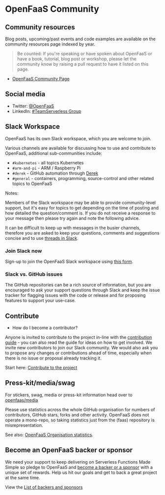 # OpenFaaS Community

## Community resources

Blog posts, upcoming/past events and code examples are available on the community resources page indexed by year.

> Be counted: If you're speaking or have spoken about OpenFaaS or have a book, tutorial, blog post or workshop, please let the community know by raising a pull request to have it listed on this page.

* [OpenFaaS Community Page](https://github.com/openfaas/faas/blob/master/community.md)

## Social media

* Twitter: [@OpenFaaS](https://twitter.com/openfaas)
* LinkedIn: [#TeamServerless Group](https://www.linkedin.com/groups/13670843/)

## Slack Workspace

OpenFaaS has its own Slack workspace, which you are welcome to join.

Various channels are available for discussing how to use and contribute to OpenFaaS, additional sub-communities include:

* `#kubernetes` - all topics Kubernetes
* `#arm-and-pi` - ARM / Raspberry Pi
* `#derek` - GitHub automation through [Derek](https://github.com/alexellis/derek)
* `#general` - containers, programming, source-control and other related topics to OpenFaaS

Notes:

Members of the Slack workspace may be able to provide community-level support, but it's easy for topics to get depending on the time of posting and how detailed the question/comment is. If you do not receive a response to your message then please try again and note the following advice.

It can be difficult to keep up with messages in the busier channels, therefore you are asked to keep your questions, comments and suggestions concise and to use [threads in Slack](https://slackhq.com/getting-the-most-out-of-threads).

### Join Slack now

Sign-up to join the OpenFaaS Slack workspace using [this form](https://goo.gl/forms/SqpLSdyzVoOboRqs1).

### Slack vs. GitHub issues

The GitHub repositories can be a rich source of information, but you are encouraged to ask your support questions through Slack and keep the issue tracker for flagging issues with the code or release and for proposing features to support your use-case. 

## Contribute

* How do I become a contributor?

Anyone is invited to contribute to the project in-line with the [contribution guide](https://github.com/openfaas/faas/blob/master/CONTRIBUTING.md) - you can also read the guide for ideas on how to get involved. We invite new contributors to join our Slack community. We would also ask you to propose any changes or contributions ahead of time, especially when there is no issue or proposal already tracking it.

Start here: [Contribute to the project](./contributing/get-started.md)

## Press-kit/media/swag

For stickers, swag, media or press-kit information head over to [openfaas/media](https://github.com/openfaas/media/blob/master/README.md)

Please use statistics across the whole GitHub organisation for numbers of contributors, GitHub stars, forks and other activity. OpenFaaS does not operate a mono-repo, so taking statistics just from the (faas) repository is misrepresentation.

See also: [OpenFaaS Organisation statistics](https://kenfdev.o6s.io/github-stats-page).

## Become an OpenFaaS backer or sponsor

We need your support to keep delivering on Serverless Functions Made Simple so pledge to OpenFaaS and [become a backer or a sponsor](https://www.patreon.com/alexellis) with a unique set of rewards. Help us hit our goals and get to back a great project at the same time.

View the [List of backers and sponsors](https://github.com/openfaas/faas/blob/master/BACKERS.md)
